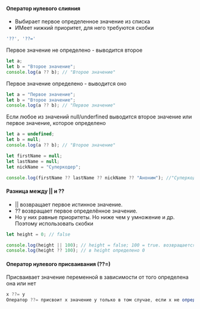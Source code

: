 #### Оператор нулевого слияния
 * Выбирает первое определенное значение из списка
 * ИМеет нижкий приоритет, для него требуются скобки
```js
'??', '??='
```

Первое значение не определено - выводится второе
```js
let a;
let b = "Второе значение";
console.log(a ?? b); // "Второе значение"
```

Первое значение определено - выводится оно
```js
let a = "Первое значение";
let b = "Второе значение";
console.log(a ?? b); // "Первое значение"
```
Если любое из значений null/underfined выводится второе значение или первое значение, которое определено
```js
let a = undefined;
let b = null;
console.log(a ?? b); // "Второе значение"
```
```js
let firstName = null;
let lastName = null;
let nickName = "Суперкодер";

console.log(firstName ?? lastName ?? nickName ?? "Аноним"); //"Суперкодер"
 ```

 #### Разница между || и ??
* || возвращает первое истинное значение.
* ?? возвращает первое определённое значение.
* Но у них равные приоритеты. Но ниже чем у умножение и др. Поэтому использовать скобки
```js
let height = 0; // false

console.log(height || 100); // height = false; 100 = true. возвращается 100
console.log(height ?? 100); // в height определено 0
```
 #### Оператор нулевого присваивания (??=)
Присваивает значение переменной в зависимости от того определена она или нет
 ```js
 x ??= y
Оператор ??= присвоит x значение y только в том случае, если x не определено (null/undefined).
```